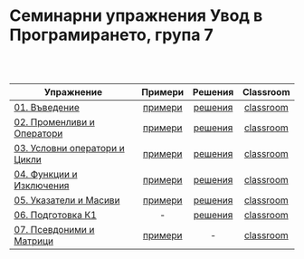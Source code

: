 # Семинарни упражнения Увод в Програмирането, група 7

<br/>
<br/>


| Упражнение | Примери | Решения | Classroom |
|------------|:-------:|:-------:|:---------:|
| [01. Въведение](01.%20%D0%92%D1%8A%D0%B2%D0%B5%D0%B4%D0%B5%D0%BD%D0%B8%D0%B5#%D1%83%D0%BF%D1%80%D0%B0%D0%B6%D0%BD%D0%B5%D0%BD%D0%B8%D0%B5-1---%D0%B2%D1%8A%D0%B2%D0%B5%D0%B4%D0%B5%D0%BD%D0%B8%D0%B5) | [примери](01.%20%D0%92%D1%8A%D0%B2%D0%B5%D0%B4%D0%B5%D0%BD%D0%B8%D0%B5/examples) | [решения](01.%20%D0%92%D1%8A%D0%B2%D0%B5%D0%B4%D0%B5%D0%BD%D0%B8%D0%B5/solutions) | [classroom](https://classroom.github.com/a/6K0Oz_P_) |
| [02. Променливи и Оператори](02.%20%D0%9F%D1%80%D0%BE%D0%BC%D0%B5%D0%BD%D0%BB%D0%B8%D0%B2%D0%B8%20%D0%B8%20%D0%9E%D0%BF%D0%B5%D1%80%D0%B0%D1%82%D0%BE%D1%80%D0%B8#%D1%83%D0%BF%D1%80%D0%B0%D0%B6%D0%BD%D0%B5%D0%BD%D0%B8%D0%B5-2---%D0%BF%D1%80%D0%BE%D0%BC%D0%B5%D0%BD%D0%BB%D0%B8%D0%B2%D0%B8-%D0%B8-%D0%BE%D0%BF%D0%B5%D1%80%D0%B0%D1%82%D0%BE%D1%80%D0%B8) | [примери](02.%20%D0%9F%D1%80%D0%BE%D0%BC%D0%B5%D0%BD%D0%BB%D0%B8%D0%B2%D0%B8%20%D0%B8%20%D0%9E%D0%BF%D0%B5%D1%80%D0%B0%D1%82%D0%BE%D1%80%D0%B8/examples) | [решения](02.%20%D0%9F%D1%80%D0%BE%D0%BC%D0%B5%D0%BD%D0%BB%D0%B8%D0%B2%D0%B8%20%D0%B8%20%D0%9E%D0%BF%D0%B5%D1%80%D0%B0%D1%82%D0%BE%D1%80%D0%B8/solutions) | [classroom](https://classroom.github.com/a/nm8wIHJ_) |
| [03. Условни оператори и Цикли](03.%20%D0%A3%D1%81%D0%BB%D0%BE%D0%B2%D0%BD%D0%B8%20%D0%BE%D0%BF%D0%B5%D1%80%D0%B0%D1%82%D0%BE%D1%80%D0%B8%20%D0%B8%20%D0%A6%D0%B8%D0%BA%D0%BB%D0%B8#%D1%83%D0%BF%D1%80%D0%B0%D0%B6%D0%BD%D0%B5%D0%BD%D0%B8%D0%B5-3---%D1%83%D1%81%D0%BB%D0%BE%D0%B2%D0%BD%D0%B8-%D0%BE%D0%BF%D0%B5%D1%80%D0%B0%D1%82%D0%BE%D1%80%D0%B8-%D0%B8-%D1%86%D0%B8%D0%BA%D0%BB%D0%B8) | [примери](03.%20%D0%A3%D1%81%D0%BB%D0%BE%D0%B2%D0%BD%D0%B8%20%D0%BE%D0%BF%D0%B5%D1%80%D0%B0%D1%82%D0%BE%D1%80%D0%B8%20%D0%B8%20%D0%A6%D0%B8%D0%BA%D0%BB%D0%B8/examples) | [решения](03.%20%D0%A3%D1%81%D0%BB%D0%BE%D0%B2%D0%BD%D0%B8%20%D0%BE%D0%BF%D0%B5%D1%80%D0%B0%D1%82%D0%BE%D1%80%D0%B8%20%D0%B8%20%D0%A6%D0%B8%D0%BA%D0%BB%D0%B8/solutions) | [classroom](https://classroom.github.com/a/2qwyLxh2) |
| [04. Функции и Изключения](04.%20%D0%A4%D1%83%D0%BD%D0%BA%D1%86%D0%B8%D0%B8#%D1%83%D0%BF%D1%80%D0%B0%D0%B6%D0%BD%D0%B5%D0%BD%D0%B8%D0%B5-4---%D1%84%D1%83%D0%BD%D0%BA%D1%86%D0%B8%D0%B8-%D0%B8-%D0%B8%D0%B7%D0%BA%D0%BB%D1%8E%D1%87%D0%B5%D0%BD%D0%B8%D1%8F) | [примери](04.%20%D0%A4%D1%83%D0%BD%D0%BA%D1%86%D0%B8%D0%B8/examples) | [решения](04.%20%D0%A4%D1%83%D0%BD%D0%BA%D1%86%D0%B8%D0%B8/solutions.cpp) | [classroom](https://classroom.github.com/a/NX6grbg4) |
| [05. Указатели и Масиви](05.%20%D0%A3%D0%BA%D0%B0%D0%B7%D0%B0%D1%82%D0%B5%D0%BB%D0%B8%20%D0%B8%20%D0%9C%D0%B0%D1%81%D0%B8%D0%B2%D0%B8#%D1%83%D0%BF%D1%80%D0%B0%D0%B6%D0%BD%D0%B5%D0%BD%D0%B8%D0%B5-5---%D1%83%D0%BA%D0%B0%D0%B7%D0%B0%D1%82%D0%B5%D0%BB%D0%B8-%D0%B8-%D0%BC%D0%B0%D1%81%D0%B8%D0%B2%D0%B8) | [примери](05.%20%D0%A3%D0%BA%D0%B0%D0%B7%D0%B0%D1%82%D0%B5%D0%BB%D0%B8%20%D0%B8%20%D0%9C%D0%B0%D1%81%D0%B8%D0%B2%D0%B8/examples.cpp) | [решения](05.%20%D0%A3%D0%BA%D0%B0%D0%B7%D0%B0%D1%82%D0%B5%D0%BB%D0%B8%20%D0%B8%20%D0%9C%D0%B0%D1%81%D0%B8%D0%B2%D0%B8/solutions) | [classroom](https://classroom.github.com/a/9CVWA2ZX) |
| [06. Подготовка К1](06.%20%D0%9F%D0%BE%D0%B4%D0%B3%D0%BE%D1%82%D0%BE%D0%B2%D0%BA%D0%B0%20%D0%9A1) | - | [решения](06.%20%D0%9F%D0%BE%D0%B4%D0%B3%D0%BE%D1%82%D0%BE%D0%B2%D0%BA%D0%B0%20%D0%9A1/solutions) | [classroom](https://classroom.github.com/a/ce0m64au) |
| [07. Псевдоними и Матрици](07.%20%D0%9F%D1%81%D0%B5%D0%B2%D0%B4%D0%BE%D0%BD%D0%B8%D0%BC%D0%B8%20%D0%B8%20%D0%9C%D0%B0%D1%82%D1%80%D0%B8%D1%86%D0%B8) | [примери](07.%20%D0%9F%D1%81%D0%B5%D0%B2%D0%B4%D0%BE%D0%BD%D0%B8%D0%BC%D0%B8%20%D0%B8%20%D0%9C%D0%B0%D1%82%D1%80%D0%B8%D1%86%D0%B8/examples.cpp) | - | [classroom](https://classroom.github.com/a/XVV6szvd) |
